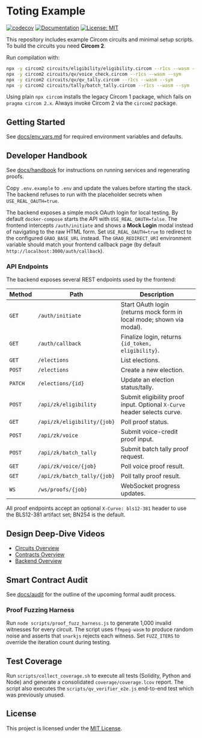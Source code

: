 # Toting Example
[![codecov](https://codecov.io/gh/owner/toting/branch/main/graph/badge.svg)](https://codecov.io/gh/owner/toting)
[![Documentation](https://img.shields.io/badge/docs-online-blue)](https://owner.github.io/toting/)
[![License: MIT](https://img.shields.io/badge/License-MIT-yellow.svg)](LICENSE)

This repository includes example Circom circuits and minimal setup scripts. To build the circuits you need **Circom 2**.

Run compilation with:

```bash
npx -y circom2 circuits/eligibility/eligibility.circom --r1cs --wasm --sym
npx -y circom2 circuits/qv/voice_check.circom --r1cs --wasm --sym
npx -y circom2 circuits/qv/qv_tally.circom --r1cs --wasm --sym
npx -y circom2 circuits/tally/batch_tally.circom --r1cs --wasm --sym
```

Using plain `npx circom` installs the legacy Circom 1 package, which fails on `pragma circom 2.x`. Always invoke Circom 2 via the `circom2` package.

## Getting Started

See [docs/env_vars.md](docs/env_vars.md) for required environment variables and defaults.



## Developer Handbook

See [docs/handbook](docs/handbook/README.md) for instructions on running services and regenerating proofs.

Copy `.env.example` to `.env` and update the values before starting the stack. The backend refuses to run with the placeholder secrets when `USE_REAL_OAUTH=true`.

The backend exposes a simple mock OAuth login for local testing. By default
`docker-compose` starts the API with `USE_REAL_OAUTH=false`. The frontend
intercepts `/auth/initiate` and shows a **Mock Login** modal instead of
navigating to the raw HTML form. Set
`USE_REAL_OAUTH=true` to redirect to the configured `GRAO_BASE_URL` instead. The
`GRAO_REDIRECT_URI` environment variable should match your frontend callback
page (by default `http://localhost:3000/auth/callback`).

### API Endpoints

The backend exposes several REST endpoints used by the frontend:

| Method | Path | Description |
|-------|------|-------------|
| `GET` | `/auth/initiate` | Start OAuth login (returns mock form in local mode; shown via modal). |
| `GET` | `/auth/callback` | Finalize login, returns `{id_token, eligibility}`. |
| `GET` | `/elections` | List elections. |
| `POST` | `/elections` | Create a new election. |
| `PATCH` | `/elections/{id}` | Update an election status/tally. |
| `POST` | `/api/zk/eligibility` | Submit eligibility proof input. Optional `X-Curve` header selects curve. |
| `GET` | `/api/zk/eligibility/{job}` | Poll proof status. |
| `POST` | `/api/zk/voice` | Submit voice-credit proof input. |
| `POST` | `/api/zk/batch_tally` | Submit batch tally proof request. |
| `GET` | `/api/zk/voice/{job}` | Poll voice proof result. |
| `GET` | `/api/zk/batch_tally/{job}` | Poll tally proof result. |
| `WS` | `/ws/proofs/{job}` | WebSocket progress updates. |

All proof endpoints accept an optional `X-Curve: bls12-381` header to use the
BLS12-381 artifact set; BN254 is the default.

## Design Deep-Dive Videos

- [Circuits Overview](https://www.loom.com/share/circuits-demo)
- [Contracts Overview](https://www.loom.com/share/contracts-demo)
- [Backend Overview](https://www.loom.com/share/backend-demo)

## Smart Contract Audit

See [docs/audit](docs/audit/README.md) for the outline of the upcoming formal audit process.

### Proof Fuzzing Harness

Run `node scripts/proof_fuzz_harness.js` to generate 1,000 invalid witnesses for every circuit. The script uses `ffmpeg-wasm` to produce random noise and asserts that `snarkjs` rejects each witness. Set `FUZZ_ITERS` to override the iteration count during testing.

## Test Coverage

Run `scripts/collect_coverage.sh` to execute all tests (Solidity, Python and Node) and generate a consolidated `coverage/coverage.lcov` report. The script also executes the `scripts/qv_verifier_e2e.js` end-to-end test which was previously unused.

## License

This project is licensed under the [MIT License](LICENSE).
